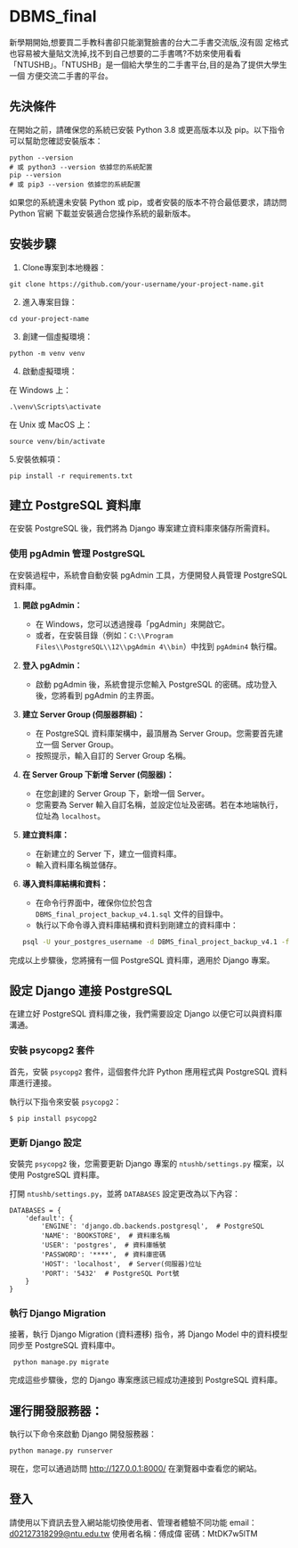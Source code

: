 # DBMS_final
新學期開始,想要買二手教科書卻只能瀏覽臉書的台大二手書交流版,沒有固
定格式也容易被大量貼文洗掉,找不到自己想要的二手書嗎?不妨來使用看看
「NTUSHB」。「NTUSHB」是一個給大學生的二手書平台,目的是為了提供大學生一個
方便交流二手書的平台。

## 先決條件

在開始之前，請確保您的系統已安裝 Python 3.8 或更高版本以及 pip。以下指令可以幫助您確認安裝版本：

```
python --version
# 或 python3 --version 依據您的系統配置
pip --version
# 或 pip3 --version 依據您的系統配置
```
如果您的系統還未安裝 Python 或 pip，或者安裝的版本不符合最低要求，請訪問 Python 官網 下載並安裝適合您操作系統的最新版本。
## 安裝步驟
1. Clone專案到本地機器：

```
git clone https://github.com/your-username/your-project-name.git
```
2. 進入專案目錄：
```
cd your-project-name
```
3. 創建一個虛擬環境：
```
python -m venv venv
```

4. 啟動虛擬環境：

在 Windows 上：
```
.\venv\Scripts\activate
```
在 Unix 或 MacOS 上：

```
source venv/bin/activate
```
5.安裝依賴項：

```
pip install -r requirements.txt
```
## 建立 PostgreSQL 資料庫

在安裝 PostgreSQL 後，我們將為 Django 專案建立資料庫來儲存所需資料。

### 使用 pgAdmin 管理 PostgreSQL

在安裝過程中，系統會自動安裝 pgAdmin 工具，方便開發人員管理 PostgreSQL 資料庫。

 
1. **開啟 pgAdmin：**
   - 在 Windows，您可以透過搜尋「pgAdmin」來開啟它。
   - 或者，在安裝目錄（例如：`C:\\Program Files\\PostgreSQL\\12\\pgAdmin 4\\bin`）中找到 `pgAdmin4` 執行檔。

2. **登入 pgAdmin：**
   - 啟動 pgAdmin 後，系統會提示您輸入 PostgreSQL 的密碼。成功登入後，您將看到 pgAdmin 的主界面。

3. **建立 Server Group (伺服器群組)：**
   - 在 PostgreSQL 資料庫架構中，最頂層為 Server Group。您需要首先建立一個 Server Group。
   - 按照提示，輸入自訂的 Server Group 名稱。


4. **在 Server Group 下新增 Server (伺服器)：**
   - 在您創建的 Server Group 下，新增一個 Server。
   - 您需要為 Server 輸入自訂名稱，並設定位址及密碼。若在本地端執行，位址為 `localhost`。


5. **建立資料庫：**
   - 在新建立的 Server 下，建立一個資料庫。
   - 輸入資料庫名稱並儲存。


6. **導入資料庫結構和資料：**
   - 在命令行界面中，確保你位於包含 `DBMS_final_project_backup_v4.1.sql` 文件的目錄中。
   - 執行以下命令導入資料庫結構和資料到剛建立的資料庫中：
   ```bash
   psql -U your_postgres_username -d DBMS_final_project_backup_v4.1 -f DBMS_final_project_backup_v4.1.sql


完成以上步驟後，您將擁有一個 PostgreSQL 資料庫，適用於 Django 專案。
## 設定 Django 連接 PostgreSQL

在建立好 PostgreSQL 資料庫之後，我們需要設定 Django 以便它可以與資料庫溝通。

### 安裝 psycopg2 套件

首先，安裝 `psycopg2` 套件，這個套件允許 Python 應用程式與 PostgreSQL 資料庫進行連接。

執行以下指令來安裝 `psycopg2`：

```
$ pip install psycopg2
```
### 更新 Django 設定

安裝完 `psycopg2` 後，您需要更新 Django 專案的 `ntushb/settings.py` 檔案，以使用 PostgreSQL 資料庫。

打開 `ntushb/settings.py`，並將 `DATABASES` 設定更改為以下內容：
```
DATABASES = {
    'default': {
        'ENGINE': 'django.db.backends.postgresql',  # PostgreSQL
        'NAME': 'BOOKSTORE',  # 資料庫名稱
        'USER': 'postgres',  # 資料庫帳號
        'PASSWORD': '****',  # 資料庫密碼
        'HOST': 'localhost',  # Server(伺服器)位址
        'PORT': '5432'  # PostgreSQL Port號
    }
}

```
### 執行 Django Migration

接著，執行 Django Migration (資料遷移) 指令，將 Django Model 中的資料模型同步至 PostgreSQL 資料庫中。
```
 python manage.py migrate
```
完成這些步驟後，您的 Django 專案應該已經成功連接到 PostgreSQL 資料庫。

## 運行開發服務器：
執行以下命令來啟動 Django 開發服務器：
```
python manage.py runserver
```
現在，您可以通過訪問 http://127.0.0.1:8000/ 在瀏覽器中查看您的網站。

## 登入
請使用以下資訊去登入網站能切換使用者、管理者體驗不同功能
email：d02127318299@ntu.edu.tw
使用者名稱：傅成偉
密碼：MtDK7w5lTM
